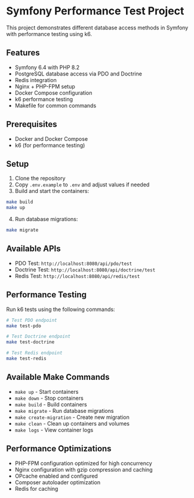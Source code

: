 # Symfony Performance Test Project

This project demonstrates different database access methods in Symfony with performance testing using k6.

## Features

- Symfony 6.4 with PHP 8.2
- PostgreSQL database access via PDO and Doctrine
- Redis integration
- Nginx + PHP-FPM setup
- Docker Compose configuration
- k6 performance testing
- Makefile for common commands

## Prerequisites

- Docker and Docker Compose
- k6 (for performance testing)

## Setup

1. Clone the repository
2. Copy `.env.example` to `.env` and adjust values if needed
3. Build and start the containers:
```bash
make build
make up
```

4. Run database migrations:
```bash
make migrate
```

## Available APIs

- PDO Test: `http://localhost:8080/api/pdo/test`
- Doctrine Test: `http://localhost:8080/api/doctrine/test`
- Redis Test: `http://localhost:8080/api/redis/test`

## Performance Testing

Run k6 tests using the following commands:

```bash
# Test PDO endpoint
make test-pdo

# Test Doctrine endpoint
make test-doctrine

# Test Redis endpoint
make test-redis
```

## Available Make Commands

- `make up` - Start containers
- `make down` - Stop containers
- `make build` - Build containers
- `make migrate` - Run database migrations
- `make create-migration` - Create new migration
- `make clean` - Clean up containers and volumes
- `make logs` - View container logs

## Performance Optimizations

- PHP-FPM configuration optimized for high concurrency
- Nginx configuration with gzip compression and caching
- OPcache enabled and configured
- Composer autoloader optimization
- Redis for caching 